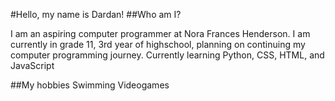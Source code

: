 #Hello, my name is Dardan!
##Who am I?

I am an aspiring computer programmer at Nora Frances Henderson.
I am currently in grade 11, 3rd year of highschool, planning on continuing my computer programming journey.
Currently learning Python, CSS, HTML, and JavaScript

##My hobbies
Swimming
Videogames




